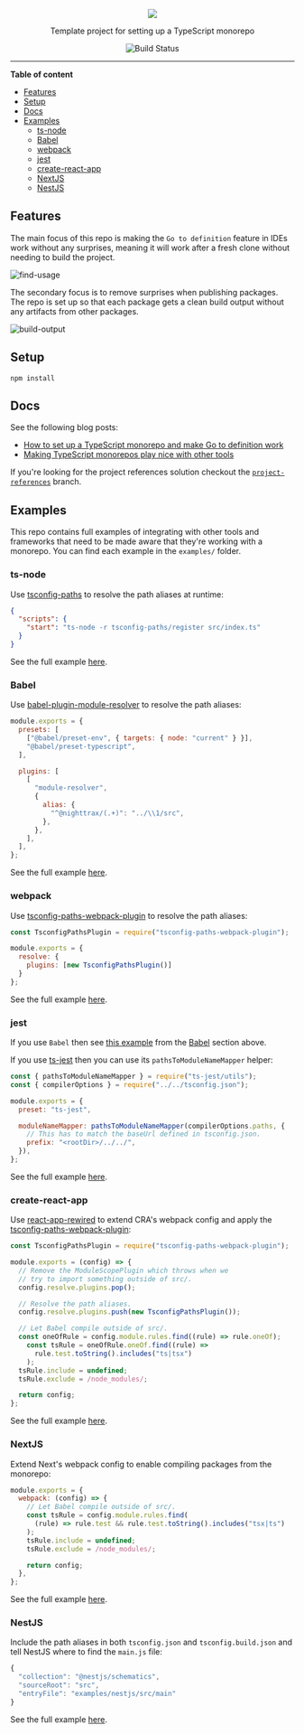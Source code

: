 <!--suppress HtmlDeprecatedAttribute -->
<div align="center">

![](media/monorepo.png)

Template project for setting up a TypeScript monorepo

![Build Status](https://github.com/NiGhTTraX/ts-monorepo/workflows/Tests/badge.svg)

</div>

----

<!-- START doctoc generated TOC please keep comment here to allow auto update -->
<!-- DON'T EDIT THIS SECTION, INSTEAD RE-RUN doctoc TO UPDATE -->
**Table of content**

- [Features](#features)
- [Setup](#setup)
- [Docs](#docs)
- [Examples](#examples)
  - [ts-node](#ts-node)
  - [Babel](#babel)
  - [webpack](#webpack)
  - [jest](#jest)
  - [create-react-app](#create-react-app)
  - [NextJS](#nextjs)
  - [NestJS](#nestjs)

<!-- END doctoc generated TOC please keep comment here to allow auto update -->

## Features

The main focus of this repo is making the `Go to definition` feature in IDEs work without any surprises, meaning it will work after a fresh clone without needing to build the project.

![find-usage](./media/find-usage.gif)

The secondary focus is to remove surprises when publishing packages. The repo is set up so that each package gets a clean build output without any artifacts from other packages.

![build-output](./media/build-output.png)


## Setup

```
npm install
```


## Docs

See the following blog posts:

- [How to set up a TypeScript monorepo and make Go to definition work](https://medium.com/@NiGhTTraX/how-to-set-up-a-typescript-monorepo-with-lerna-c6acda7d4559)
- [Making TypeScript monorepos play nice with other tools](https://medium.com/@NiGhTTraX/making-typescript-monorepos-play-nice-with-other-tools-a8d197fdc680)

If you're looking for the project references solution checkout the [`project-references`](https://github.com/NiGhTTraX/lerna-ts/tree/project-references) branch.

## Examples

This repo contains full examples of integrating with other tools and frameworks that need to be made aware that they're working with a monorepo. You can find each example in the `examples/` folder.

### ts-node

Use [tsconfig-paths](https://www.npmjs.com/package/tsconfig-paths) to resolve the path aliases at runtime:

```json
{
  "scripts": {
    "start": "ts-node -r tsconfig-paths/register src/index.ts"
  }
}
```

See the full example [here](examples/ts-node).

### Babel

Use [babel-plugin-module-resolver](https://www.npmjs.com/package/babel-plugin-module-resolver) to resolve the path aliases:

```js
module.exports = {
  presets: [
    ["@babel/preset-env", { targets: { node: "current" } }],
    "@babel/preset-typescript",
  ],

  plugins: [
    [
      "module-resolver",
      {
        alias: {
          "^@nighttrax/(.+)": "../\\1/src",
        },
      },
    ],
  ],
};
```

See the full example [here](examples/jest-babel).

### webpack

Use [tsconfig-paths-webpack-plugin](https://www.npmjs.com/package/tsconfig-paths-webpack-plugin) to resolve the path aliases:

```js
const TsconfigPathsPlugin = require("tsconfig-paths-webpack-plugin");

module.exports = {
  resolve: {
    plugins: [new TsconfigPathsPlugin()]
  }
};
```

See the full example [here](examples/webpack).

### jest

If you use `Babel` then see [this example](examples/jest-babel) from the [Babel](#babel) section above.

If you use [ts-jest](https://github.com/kulshekhar/ts-jest) then you can use its `pathsToModuleNameMapper` helper: 

```js
const { pathsToModuleNameMapper } = require("ts-jest/utils");
const { compilerOptions } = require("../../tsconfig.json");

module.exports = {
  preset: "ts-jest",

  moduleNameMapper: pathsToModuleNameMapper(compilerOptions.paths, {
    // This has to match the baseUrl defined in tsconfig.json.
    prefix: "<rootDir>/../../",
  }),
};
```

See the full example [here](examples/jest-tsjest).

### create-react-app

Use [react-app-rewired](https://www.npmjs.com/package/react-app-rewired) to extend CRA's webpack config and apply the [tsconfig-paths-webpack-plugin](https://www.npmjs.com/package/tsconfig-paths-webpack-plugin):

```js
const TsconfigPathsPlugin = require("tsconfig-paths-webpack-plugin");

module.exports = (config) => {
  // Remove the ModuleScopePlugin which throws when we
  // try to import something outside of src/.
  config.resolve.plugins.pop();

  // Resolve the path aliases.
  config.resolve.plugins.push(new TsconfigPathsPlugin());

  // Let Babel compile outside of src/.
  const oneOfRule = config.module.rules.find((rule) => rule.oneOf);
    const tsRule = oneOfRule.oneOf.find((rule) =>
      rule.test.toString().includes("ts|tsx")
    );
  tsRule.include = undefined;
  tsRule.exclude = /node_modules/;

  return config;
};
```

See the full example [here](examples/cra).


### NextJS

Extend Next's webpack config to enable compiling packages from the monorepo:

```js
module.exports = {
  webpack: (config) => {
    // Let Babel compile outside of src/.
    const tsRule = config.module.rules.find(
      (rule) => rule.test && rule.test.toString().includes("tsx|ts")
    );
    tsRule.include = undefined;
    tsRule.exclude = /node_modules/;

    return config;
  },
};
```

See the full example [here](examples/nextjs).

### NestJS

Include the path aliases in both `tsconfig.json` and `tsconfig.build.json` and tell NestJS where to find the `main.js` file:

```js
{
  "collection": "@nestjs/schematics",
  "sourceRoot": "src",
  "entryFile": "examples/nestjs/src/main"
}
```

See the full example [here](examples/nestjs).
